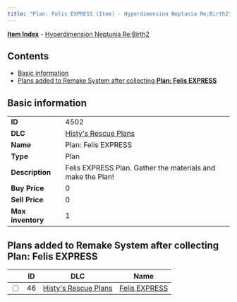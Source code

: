 ```yaml
---
title: "Plan: Felis EXPRESS (Item) - Hyperdimension Neptunia Re;Birth2"
---
```


[**Item Index**](/neptunia/rb2/item/index.html) - [Hyperdimension Neptunia Re;Birth2](/neptunia/rb2)

## Contents

- [Basic information](#basic-information)
- [Plans added to Remake System after collecting **Plan: Felis EXPRESS**](#plans-added-to-remake-system-after-collecting-plan-felis-express)

## Basic information

|   |   |
| -- | -- |
| **ID** | 4502 |
| **DLC** | [Histy's Rescue Plans](/neptunia/rb2/dlc/6-histy-rescue.html) |
| **Name** | Plan: Felis EXPRESS |
| **Type** | Plan |
| **Description** | Felis EXPRESS Plan. Gather the materials and make the Plan! |
| **Buy Price** | 0 |
| **Sell Price** | 0 |
| **Max inventory** | 1 |

## Plans added to Remake System after collecting **Plan: Felis EXPRESS**

|    | ID | DLC | Name |
| -- | -- | --- | ---- |
| <input type="checkbox" id="rb2-remake-6-46" class="trackbox" /> | 46 | [Histy's Rescue Plans](/neptunia/rb2/dlc/6-histy-rescue.html) | [Felis EXPRESS](/neptunia/rb2/remake/6-46-felis-express.html) |